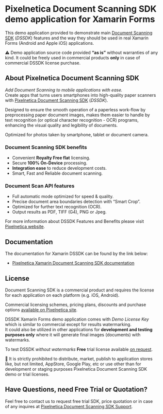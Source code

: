 # Pixelnetica Document Scanning SDK demo application for Xamarin Forms

This demo application provided to demonstrate main [Document Scanning SDK](https://www.pixelnetica.com/products/document-scanning-sdk/document-scanner-api-features.html?utm_source=EasyScan&utm_medium=src-xamarin_forms&utm_campaign=read_me&utm_content=dssdk-features "Document Scanning SDK: Main Features and Benefits") (_DSSDK_) features and the way they should be used in real Xamarin Forms (Android and Apple iOS) applications.

⚠️ Demo application source code provided __“as is”__ without warranties of any kind. It could be freely used in commercial products __only__ in case of commercial DSSDK license purchase.

## About Pixelnetica Document Scanning SDK

_Add Document Scanning to mobile applications with ease._  
Create apps that turns users smartphones into high-quality paper scanners with [Pixelnetica Document Scanning SDK](https://www.pixelnetica.com/products/document-scanning-sdk/document-scanner-sdk.html?utm_source=EasyScan&utm_medium=src-xamarin_forms&utm_campaign=read_me&utm_content=dssdk-overview "Document Scanning SDK: Overview") (_DSSDK_).

Designed to ensure the smooth operation of a paperless work-flow by preprocessing paper document images, makes them easier to handle by text recognition (or optical character recognition - OCR) programs, enhancing the visual quality and legibility of documents.

Optimized for photos taken by smartphone, tablet or document camera.

### Document Scanning SDK benefits

- Convenient **Royalty Free flat** licensing.
- Secure **100% On-Device** processing.
- **Integration ease** to reduce development costs.
- Smart, Fast and Reliable document scanning.

### Document Scan API features

- Full automatic mode optimized for speed & quality.
- Precise document area boundaries detection with “Smart Crop”.
- Optimized for further text recognition (OCR).
- Output results as PDF, TIFF (G4), PNG or Jpeg.

For more information about DSSDK Features and Benefits please visit [Pixelnetica website](https://www.pixelnetica.com/products/document-scanning-sdk/document-scanner-api-features.html?utm_source=EasyScan&utm_medium=src-xamarin_forms&utm_campaign=read_me&utm_content=dssdk-features "Document Scanning SDK: Main Features and Benefits").

## Documentation
The documentation for Xamarin DSSDK can be found by the link below:

* [Pixelnetica Xamarin Document Scanning SDK documentation](https://pixelnetica.github.io/Document-Scanning-SDK-Documentation/Xamarin/ "Xamarin DSSDK Documentation")

## License

Document Scanning SDK is a commercial product and requires the license for each application on each platform (e.g. iOS, Android).

Commercial licensing schemes, pricing plans, discounts and purchase options [available on Pixelnetica site](https://www.pixelnetica.com/products/document-scanning-sdk/document-scanner-sdk-pricing.html?utm_source=EasyScan&utm_medium=src-xamarin_forms&utm_campaign=read_me&utm_content=dssdk-pricing "Pixelnetica Document Scanning SDK Licensing and Pricing").

DSSDK Xamarin Forms demo application comes with _Demo License Key_ which is similar to commercial except for results watermarking.  
It could also be utilized in other applications for __development and testing purposes only__ where it will generate final images (documents) with watermarks.

To test DSSDK _without watermarks_ **Free** trial license available [on request](https://www.pixelnetica.com/products/document-scanning-sdk/sdk-support.html?utm_source=EasyScan&utm_medium=src-xamarin_forms&utm_campaign=read_me&utm_content=dssdk-support "Contact for Pixelnetica DSSDK Free trial").

🚫 It is strictly prohibited to distribute, market, publish to application stores like, but not limited, AppStore, Google Play, etc or use other than for development or staging purposes Pixelnetica Document Scanning SDK demo or trial licenses.

## Have Questions, need Free Trial or Quotation?

Feel free to contact us to request free trial SDK, price quotation or in case of any inquires at [Pixelnetica Document Scanning SDK Support](https://www.pixelnetica.com/products/document-scanning-sdk/sdk-support.html?utm_source=EasyScan&utm_medium=src-xamarin_forms&utm_campaign=read_me&utm_content=dssdk-support "Contact Pixelnetica support for Free Trial, Quotation or in case of any questions").
